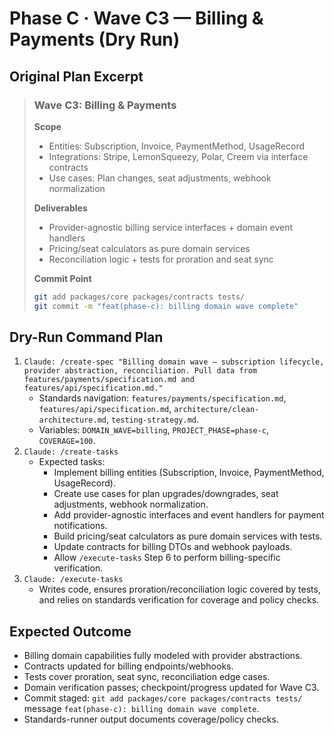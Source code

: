 # Phase C · Wave C3 — Billing & Payments (Dry Run)

## Original Plan Excerpt

> ### Wave C3: Billing & Payments
>
> **Scope**
> - Entities: Subscription, Invoice, PaymentMethod, UsageRecord
> - Integrations: Stripe, LemonSqueezy, Polar, Creem via interface contracts
> - Use cases: Plan changes, seat adjustments, webhook normalization
>
> **Deliverables**
> - Provider-agnostic billing service interfaces + domain event handlers
> - Pricing/seat calculators as pure domain services
> - Reconciliation logic + tests for proration and seat sync
>
> **Commit Point**
> ```bash
> git add packages/core packages/contracts tests/
> git commit -m "feat(phase-c): billing domain wave complete"
> ```

## Dry-Run Command Plan

1. `Claude: /create-spec "Billing domain wave — subscription lifecycle, provider abstraction, reconciliation. Pull data from features/payments/specification.md and features/api/specification.md."`
   - Standards navigation: `features/payments/specification.md`, `features/api/specification.md`, `architecture/clean-architecture.md`, `testing-strategy.md`.
   - Variables: `DOMAIN_WAVE=billing`, `PROJECT_PHASE=phase-c`, `COVERAGE=100`.
2. `Claude: /create-tasks`
   - Expected tasks:
     - Implement billing entities (Subscription, Invoice, PaymentMethod, UsageRecord).
     - Create use cases for plan upgrades/downgrades, seat adjustments, webhook normalization.
     - Add provider-agnostic interfaces and event handlers for payment notifications.
     - Build pricing/seat calculators as pure domain services with tests.
     - Update contracts for billing DTOs and webhook payloads.
     - Allow `/execute-tasks` Step 6 to perform billing-specific verification.
3. `Claude: /execute-tasks`
   - Writes code, ensures proration/reconciliation logic covered by tests, and relies on standards verification for coverage and policy checks.

## Expected Outcome

- Billing domain capabilities fully modeled with provider abstractions.
- Contracts updated for billing endpoints/webhooks.
- Tests cover proration, seat sync, reconciliation edge cases.
- Domain verification passes; checkpoint/progress updated for Wave C3.
- Commit staged: `git add packages/core packages/contracts tests/` message `feat(phase-c): billing domain wave complete`.
- Standards-runner output documents coverage/policy checks.
